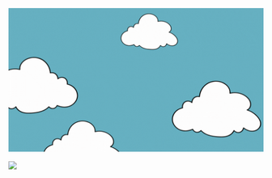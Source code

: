 
<img
  src="https://raw.githubusercontent.com/VishSinh/VishSinh/VishSinh-patch-1/intro.gif"
  />


<img align="center" src="https://github-readme-stats.vercel.app/api/top-langs/?username=VishSinh&layout=donut&theme=dracula"/>



